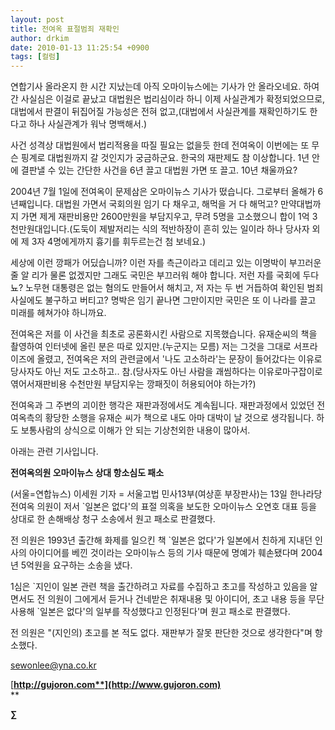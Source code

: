 ```yaml
---
layout: post
title: 전여옥 표절범죄 재확인
author: drkim
date: 2010-01-13 11:25:54 +0900
tags: [컬럼]
---
```

연합기사 올라온지 한 시간 지났는데 아직 오마이뉴스에는 기사가 안 올라오네요. 하여간 사실심은 이걸로 끝났고 대법원은 법리심이라 하니 이제 사실관계가 확정되었으므로, 대법에서 판결이 뒤집어질 가능성은 전혀 없고,(대법에서 사실관계를 재확인하기도 한다고 하나 사실관계가 워낙 명백해서.) 

사건 성격상 대법원에서 법리적용을 따질 필요는 없을듯 한데 전여옥이 이번에는 또 무슨 핑계로 대법원까지 갈 것인지가 궁금하군요. 한국의 재판제도 참 이상합니다. 1년 안에 결판낼 수 있는 간단한 사건을 6년 끌고 대법원 가면 또 끌고. 10년 채울까요?

2004년 7월 1일에 전여옥이 문제삼은 오마이뉴스 기사가 떴습니다. 그로부터 올해가 6년째입니다. 대법원 가면서 국회의원 임기 다 채우고, 해먹을 거 다 해먹고? 만약대법까지 가면 제게 재판비용만 2600만원을 부담지우고, 무려 5명을 고소했으니 합이 1억 3천만원대입니다.(도둑이 제발저리는 식의 적반하장이 흔히 있는 일이라 하나 당사자 외에 제 3자 4명에게까지 흉기를 휘두르는건 첨 보네요.)

세상에 이런 깡패가 어딨습니까? 이런 자를 측근이라고 데리고 있는 이명박이 부끄러운줄 알 리가 물론 없겠지만 그래도 국민은 부끄러워 해야 합니다. 저런 자를 국회에 두다뇨? 노무현 대통령은 없는 혐의도 만들어서 해치고, 저 자는 두 번 거듭하여 확인된 범죄사실에도 불구하고 버티고? 명박은 임기 끝나면 그만이지만 국민은 또 이 나라를 끌고 미래를 헤쳐가야 하니까요.

전여옥은 저를 이 사건을 최초로 공론화시킨 사람으로 지목했습니다. 유재순씨의 책을 촬영하여 인터넷에 올린 분은 따로 있지만.(누군지는 모름) 저는 그것을 그대로 서프라이즈에 올렸고, 전여옥은 저의 관련글에서 '나도 고소하라'는 문장이 들어갔다는 이유로 당사자도 아닌 저도 고소하고.. 참.(당사자도 아닌 사람을 괘씸하다는 이유로마구잡이로 엮어서재판비용 수천만원 부담지우는 깡패짓이 허용되어야 하는가?)

전여옥과 그 주변의 괴이한 행각은 재판과정에서도 계속됩니다. 재판과정에서 있었던 전여옥측의 황당한 소행을 유재순 씨가 책으로 내도 아마 대박이 날 것으로 생각됩니다. 하도 보통사람의 상식으로 이해가 안 되는 기상천외한 내용이 많아서. 

아래는 관련 기사입니다.

**전여옥의원 오마이뉴스 상대 항소심도 패소**

(서울=연합뉴스) 이세원 기자 = 서울고법 민사13부(여상훈 부장판사)는 13일 한나라당 전여옥 의원이 저서 \`일본은 없다'의 표절 의혹을 보도한 오마이뉴스 오연호 대표 등을 상대로 한 손해배상 청구 소송에서 원고 패소로 판결했다.

전 의원은 1993년 출간해 화제를 일으킨 책 \`일본은 없다'가 일본에서 친하게 지내던 인사의 아이디어를 베낀 것이라는 오마이뉴스 등의 기사 때문에 명예가 훼손됐다며 2004년 5억원을 요구하는 소송을 냈다.

1심은 \`지인이 일본 관련 책을 출간하려고 자료를 수집하고 초고를 작성하고 있음을 알면서도 전 의원이 그에게서 듣거나 건네받은 취재내용 및 아이디어, 초고 내용 등을 무단 사용해 \`일본은 없다'의 일부를 작성했다고 인정된다'며 원고 패소로 판결했다.

전 의원은 "(지인의) 초고를 본 적도 없다. 재판부가 잘못 판단한 것으로 생각한다"며 항소했다.

sewonlee@yna.co.kr

[**http://gujoron.com**](http://www.gujoron.com)**  
** 

**∑**